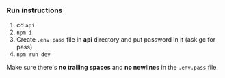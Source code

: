 ### Run instructions

1. cd `api`
2. `npm i`
3. Create `.env.pass` file in **api** directory and put password in it (ask gc for pass)
4. `npm run dev`

Make sure there's **no trailing spaces** and **no newlines** in the `.env.pass` file.
